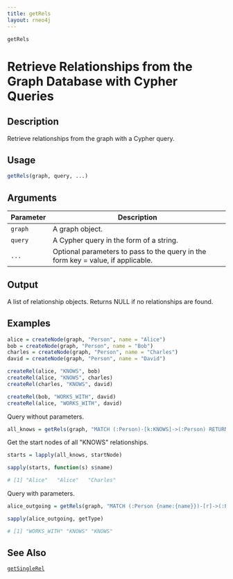 ```yaml
---
title: getRels
layout: rneo4j
---
```


`getRels`

# Retrieve Relationships from the Graph Database with Cypher Queries

## Description

Retrieve relationships from the graph with a Cypher query.

## Usage

```r
getRels(graph, query, ...)
```

## Arguments

| Parameter | Description     |
| --------- | --------------- |
| `graph`   | A graph object. |
| `query`   | A Cypher query in the form of a string. |
| `...`     | Optional parameters to pass to the query in the form key = value, if applicable. |

## Output

A list of relationship objects. Returns NULL if no relationships are found.

## Examples

```r
alice = createNode(graph, "Person", name = "Alice")
bob = createNode(graph, "Person", name = "Bob")
charles = createNode(graph, "Person", name = "Charles")
david = createNode(graph, "Person", name = "David")

createRel(alice, "KNOWS", bob)
createRel(alice, "KNOWS", charles)
createRel(charles, "KNOWS", david)

createRel(bob, "WORKS_WITH", david)
createRel(alice, "WORKS_WITH", david)
```

Query without parameters.

```r
all_knows = getRels(graph, "MATCH (:Person)-[k:KNOWS]->(:Person) RETURN k")
```

Get the start nodes of all "KNOWS" relationships.

```r
starts = lapply(all_knows, startNode)

sapply(starts, function(s) s$name)

# [1] "Alice"   "Alice"   "Charles"
```

Query with parameters.

```r
alice_outgoing = getRels(graph, "MATCH (:Person {name:{name}})-[r]->(:Person) RETURN r", name = "Alice")

sapply(alice_outgoing, getType)

# [1] "WORKS_WITH" "KNOWS" "KNOWS"  
```

## See Also

[`getSingleRel`](get-single-rel.html)